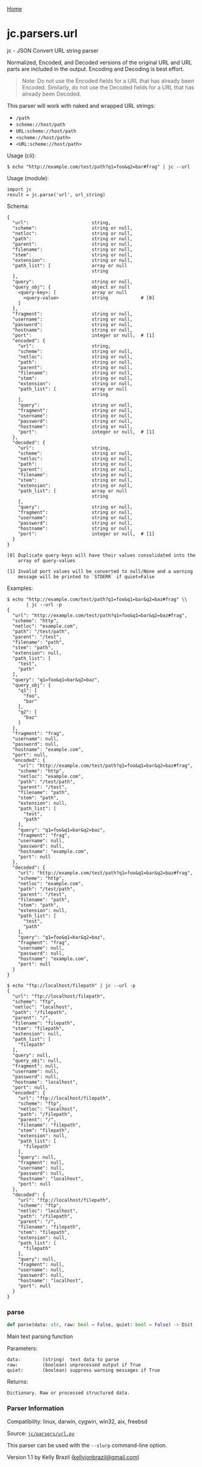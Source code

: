 [Home](https://kellyjonbrazil.github.io/jc/)
<a id="jc.parsers.url"></a>

# jc.parsers.url

jc - JSON Convert URL string parser

Normalized, Encoded, and Decoded versions of the original URL and URL parts
are included in the output. Encoding and Decoding is best effort.

> Note: Do not use the Encoded fields for a URL that has already been
> Encoded. Similarly, do not use the Decoded fields for a URL that has
> already been Decoded.

This parser will work with naked and wrapped URL strings:

- `/path`
- `scheme://host/path`
- `URL:scheme://host/path`
- `<scheme://host/path>`
- `<URL:scheme://host/path>`

Usage (cli):

    $ echo "http://example.com/test/path?q1=foo&q2=bar#frag" | jc --url

Usage (module):

    import jc
    result = jc.parse('url', url_string)

Schema:

    {
      "url":                       string,
      "scheme":                    string or null,
      "netloc":                    string or null,
      "path":                      string or null,
      "parent":                    string or null,
      "filename":                  string or null,
      "stem":                      string or null,
      "extension":                 string or null,
      "path_list": [               array or null
                                   string
      ],
      "query":                     string or null,
      "query_obj": {               object or null
        <query-key>: [             array or null
          <query-value>            string            # [0]
        ]
      },
      "fragment":                  string or null,
      "username":                  string or null,
      "password":                  string or null,
      "hostname":                  string or null,
      "port":                      integer or null,  # [1]
      "encoded": {
        "url":                     string,
        "scheme":                  string or null,
        "netloc":                  string or null,
        "path":                    string or null,
        "parent":                  string or null,
        "filename":                string or null,
        "stem":                    string or null,
        "extension":               string or null,
        "path_list": [             array or null
                                   string
        ],
        "query":                   string or null,
        "fragment":                string or null,
        "username":                string or null,
        "password":                string or null,
        "hostname":                string or null,
        "port":                    integer or null,  # [1]
      },
      "decoded": {
        "url":                     string,
        "scheme":                  string or null,
        "netloc":                  string or null,
        "path":                    string or null,
        "parent":                  string or null,
        "filename":                string or null,
        "stem":                    string or null,
        "extension":               string or null,
        "path_list": [             array or null
                                   string
        ],
        "query":                   string or null,
        "fragment":                string or null,
        "username":                string or null,
        "password":                string or null,
        "hostname":                string or null,
        "port":                    integer or null,  # [1]
      }
    }

    [0] Duplicate query-keys will have their values consolidated into the
        array of query-values

    [1] Invalid port values will be converted to null/None and a warning
        message will be printed to `STDERR` if quiet=False

Examples:

    $ echo "http://example.com/test/path?q1=foo&q1=bar&q2=baz#frag" \\
           | jc --url -p
    {
      "url": "http://example.com/test/path?q1=foo&q1=bar&q2=baz#frag",
      "scheme": "http",
      "netloc": "example.com",
      "path": "/test/path",
      "parent": "/test",
      "filename": "path",
      "stem": "path",
      "extension": null,
      "path_list": [
        "test",
        "path"
      ],
      "query": "q1=foo&q1=bar&q2=baz",
      "query_obj": {
        "q1": [
          "foo",
          "bar"
        ],
        "q2": [
          "baz"
        ]
      },
      "fragment": "frag",
      "username": null,
      "password": null,
      "hostname": "example.com",
      "port": null,
      "encoded": {
        "url": "http://example.com/test/path?q1=foo&q1=bar&q2=baz#frag",
        "scheme": "http",
        "netloc": "example.com",
        "path": "/test/path",
        "parent": "/test",
        "filename": "path",
        "stem": "path",
        "extension": null,
        "path_list": [
          "test",
          "path"
        ],
        "query": "q1=foo&q1=bar&q2=baz",
        "fragment": "frag",
        "username": null,
        "password": null,
        "hostname": "example.com",
        "port": null
      },
      "decoded": {
        "url": "http://example.com/test/path?q1=foo&q1=bar&q2=baz#frag",
        "scheme": "http",
        "netloc": "example.com",
        "path": "/test/path",
        "parent": "/test",
        "filename": "path",
        "stem": "path",
        "extension": null,
        "path_list": [
          "test",
          "path"
        ],
        "query": "q1=foo&q1=bar&q2=baz",
        "fragment": "frag",
        "username": null,
        "password": null,
        "hostname": "example.com",
        "port": null
      }
    }

    $ echo "ftp://localhost/filepath" | jc --url -p
    {
      "url": "ftp://localhost/filepath",
      "scheme": "ftp",
      "netloc": "localhost",
      "path": "/filepath",
      "parent": "/",
      "filename": "filepath",
      "stem": "filepath",
      "extension": null,
      "path_list": [
        "filepath"
      ],
      "query": null,
      "query_obj": null,
      "fragment": null,
      "username": null,
      "password": null,
      "hostname": "localhost",
      "port": null,
      "encoded": {
        "url": "ftp://localhost/filepath",
        "scheme": "ftp",
        "netloc": "localhost",
        "path": "/filepath",
        "parent": "/",
        "filename": "filepath",
        "stem": "filepath",
        "extension": null,
        "path_list": [
          "filepath"
        ],
        "query": null,
        "fragment": null,
        "username": null,
        "password": null,
        "hostname": "localhost",
        "port": null
      },
      "decoded": {
        "url": "ftp://localhost/filepath",
        "scheme": "ftp",
        "netloc": "localhost",
        "path": "/filepath",
        "parent": "/",
        "filename": "filepath",
        "stem": "filepath",
        "extension": null,
        "path_list": [
          "filepath"
        ],
        "query": null,
        "fragment": null,
        "username": null,
        "password": null,
        "hostname": "localhost",
        "port": null
      }
    }

<a id="jc.parsers.url.parse"></a>

### parse

```python
def parse(data: str, raw: bool = False, quiet: bool = False) -> Dict
```

Main text parsing function

Parameters:

    data:        (string)  text data to parse
    raw:         (boolean) unprocessed output if True
    quiet:       (boolean) suppress warning messages if True

Returns:

    Dictionary. Raw or processed structured data.

### Parser Information
Compatibility:  linux, darwin, cygwin, win32, aix, freebsd

Source: [`jc/parsers/url.py`](https://github.com/kellyjonbrazil/jc/blob/master/jc/parsers/url.py)

This parser can be used with the `--slurp` command-line option.

Version 1.1 by Kelly Brazil (kellyjonbrazil@gmail.com)
